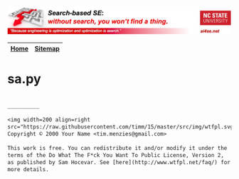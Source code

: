 <img width=900 src="https://raw.githubusercontent.com/timm/15/master/src/img/banner.jpg">

|[Home](https://github.com/timm/15/blob/master/README.md)|[Sitemap](https://github.com/timm/15/blob/master/TOC.md)|
|----|-----|


# sa.py

````

__________

<img width=200 align=right src="https://raw.githubusercontent.com/timm/15/master/src/img/wtfpl.svg">
Copyright © 2000 Your Name <tim.menzies@gmail.com>

This work is free. You can redistribute it and/or modify it under the
terms of the Do What The F*ck You Want To Public License, Version 2,
as published by Sam Hocevar. See [here](http://www.wtfpl.net/faq/) for more details.
